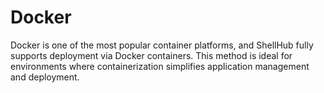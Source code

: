 # Docker

Docker is one of the most popular container platforms, and ShellHub fully
supports deployment via Docker containers. This method is ideal for
environments where containerization simplifies application management and deployment.